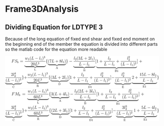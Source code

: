 # Frame3DAnalysis

## Dividing Equation for LDTYPE 3
Because of the long equation of fixed end shear and fixed end moment on the beginning end of the member the equation is divided into different parts so the matlab code for the equation more readable

<img src="fsb.svg">

<img src="fmb.svg">

<!-- $$ -->
<!-- FS_b = \underbrace{\frac{w_1(L - l_1)^3}{20L^3}}_\text{L}  -->
<!-- \{ \underbrace{(7L + 8l_1)}_\text{A} \} -->
<!-- -  \underbrace{\frac{l_2(3L + 2l_1)}{L - l_1}}_\text{B}   -->
<!-- [  \underbrace{1 + \frac{l_2}{L - l_1} + \frac{l_2^2}{(L - l_1)^2}}_\text{B1} ] + -->
<!--    \underbrace{\frac{2l_2^4}{(L - l_1)^3}}_\text{C}  -->
<!-- \} + -->
<!--    \underbrace{\frac{w_2(L - l_1)^3}{20L^3}}_\text{R} -->
<!-- \{ \underbrace{(3L + 2l_1)}_\text{D} -->
<!-- [  \underbrace{1 + \frac{l_2}{L - l_1} + \frac{l_2^2}{(L - l_1)^2}}_\text{D1} ] - -->
<!--    \underbrace{\frac{l_2^3}{(L - l_1)^2}}_\text{E} -->
<!--    \underbrace{2 + \frac{15L - 8l_2}{L - l_1}}_\text{E1} -->
<!-- \} -->
<!-- $$ -->

<!-- $$ -->
<!-- FM_b =  -->
<!--    \underbrace{\frac{w_1(L - l_1)^3}{60L^3}}_\text{L}  -->
<!-- \{ \underbrace{3(L + 4l_1)}_\text{A} -  -->
<!--    \underbrace{\frac{l_2(2L + 3l_1)}{L - l_1}}_\text{B}   -->
<!-- [  \underbrace{1 + \frac{l_2}{L - l_1} + \frac{l_2^2}{(L - l_1)^2}}_\text{B1} ] + -->
<!--    \underbrace{\frac{3l_2^4}{(L - l_1)^3}}_\text{C}  -->
<!-- \} + -->
<!--    \underbrace{\frac{w_2(L - l_1)^3}{60L^3}}_\text{R} -->
<!-- \{ \underbrace{(2L + 3l_1)}_\text{D} -->
<!-- [  \underbrace{1 + \frac{l_2}{L - l_1} + \frac{l_2^2}{(L - l_1)^2}}_\text{D1} ] - -->
<!--    \underbrace{\frac{3l_2^3}{(L - l_1)^2}}_\text{E} -->
<!--    \underbrace{1 + \frac{5L - 4l_2}{L - l_1}}_\text{E1} -->
<!-- \} -->
<!-- $$ -->
